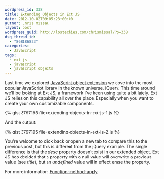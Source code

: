 ```yaml
---
wordpress_id: 338
title: Extending Objects in Ext JS
date: 2012-10-02T09:05:23+00:00
author: Chris Missal
layout: post
wordpress_guid: http://lostechies.com/chrismissal/?p=338
dsq_thread_id:
  - "868186823"
categories:
  - JavaScript
tags:
  - ext js
  - javascript
  - javascript objects
---
```

Last time we explored [JavaScript object extension](https://lostechies.com/chrismissal/2012/09/27/extending-objects-with-javascript/ "Extending Objects with JavaScript") we dove into the most popular JavaScript library in the known universe, [jQuery](https://lostechies.com/chrismissal/2012/09/27/extending-objects-in-jquery/ "Extending Objects in jQuery"). This time around we&#8217;ll be looking at Ext JS, a framework I&#8217;ve been using quite a bit lately. Ext JS relies on this capability all over the place. Especially when you want to create your own customizable components.

{% gist 3797195 file=extending-objects-in-ext-js-1.js %}

And the output:

{% gist 3797195 file=extending-objects-in-ext-js-2.js %}

You&#8217;re welcome to click back or open a new tab to compare this to the previous post, but this is different from the jQuery example. The single difference is that the _desc_ property doesn&#8217;t exist in our extended object. Ext JS has decided that a property with a null value will overwrite a previous value (see _title_), but an _undefined_ value will in effect erase the property.

For more information: [Function-method-apply](http://docs.sencha.com/ext-js/4-1/source/Function.html#Function-method-apply)